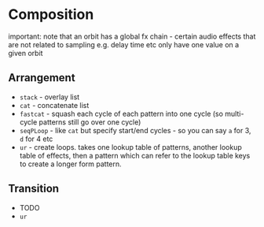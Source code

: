 # Composition
important: note that an orbit has a global fx chain - certain audio effects
that are not related to sampling e.g. delay time etc only have one value
on a given orbit

## Arrangement
- `stack` - overlay list
- `cat` - concatenate list
- `fastcat` - squash each cycle of each pattern into one cycle
  (so multi-cycle patterns still go over one cycle)
- `seqPLoop` - like `cat` but specify start/end cycles - so you can say
  `a` for 3, `d` for 4 etc
- `ur` - create loops. takes one lookup table of patterns, another lookup table of effects, then a pattern which can refer to the lookup table keys to create
a longer form pattern.

## Transition
- TODO
- `ur`
